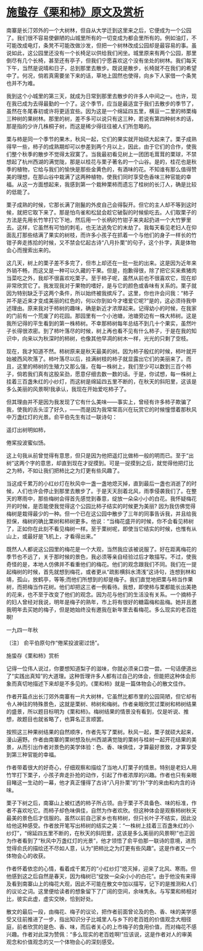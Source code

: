 # [施蛰存《栗和柿》原文及赏析](https://www.vrrw.net/wx/11108.html)

南寨是长汀郊外的一个大树林，但自从大学迁到这里来之后，它便成为一个公园了。我们很不容易使僻陋的山城里所有的一切变成为都会里所有的。例如油灯，不可能改成电灯，条凳不可能改做沙发，但把一个树林改成公园却是最容易的事。虽说如此，这公园里还没有一个长椅足以供给我们闲坐。城里原来有两个公园，那里倒尽有几个长椅，甚至还有亭子，但我们宁愿喜欢这个没有坐处的树林。我们每天下午，当然是说晴和日子，总到那里去散步。既说是散步，长椅就不在我们的希望中了。何况，倘若真需要坐下来的话，草地上固然也使得，向乡下人家借一个条凳也并不为难。

我到这个小城里的第三天，就成为日常到那里去散步的许多人中间之一。也许，现在我已成为去得最勤的一个了。这个季节，应当是最适宜于我们去散步的季节了，虽然在冬尾春初或许将更适宜些。因为这是一个绵延四五里，横亘一二里的柿栗梅三种树的果树林。那里的树，差不多可以说只有这三种，若说有第四种树木的话，那是指的少许几株桐子树，而这是稀少得往往被人们所忽略的。

栗与柿是同一个季节的果木，秋风一起，它们的果实就开始硕大起来了。栗子成熟得早一些，柿子的成熟期却可以参差到两个月以上，因此，由于它们的合作，使我们整个秋季的散步不觉得太寂寞了。当我最初看见树上一团团毛茸茸的栗球，不禁想起了杭州西湖的满觉陇，那是以桂花与栗子著名的一个山谷。是的，桂花也是秋季的植物，它给与我们的愉快是那些金黄色的，有酒味的花。不知谁有那么值得赞美的理想，在那山谷中栽满了这两种植物，使我们同时享受色香味三种官能的幸福。从这一方面想起来，我感到第一个栽种栗柿而遗忘了桂树的长汀人，确是比较的低能了。



栗子成熟的时候，它那长满了刚鬣的外皮自己会得裂开。但它的主人却不等到这时候，就把它取下来了。那是怕鸟雀和松鼠会趁它破裂的时候偷吃去。人们取栗子的方法是先用长竹竿打它下地，然后用一个长柄的竹钳子来夹起扔进一个大竹箩里去。这样，它虽然有可怕的刺毛，也无法逃免它的末劫了。我每天看见老妇人在仰面乱打那些结满了果实的树枝，而许多小孩子在抓着一个与他们的身子一样长的竹钳子奔走拣拾的时候，又不禁会忆起古诗“八月扑栗”的句子，这个扑字，真是体物会心而搜索出来的。

这几天，树上的栗子差不多完了，但市上却还在一批一批的出来。这是因为近年来外销不畅，而这又是一种可以久藏的干果。但是，抱歉得很，除了把它买来煮猪肉当菜吃之外，我却不很喜欢吃栗子。至于柿子呢，虽然从前也不很喜欢它，现在却非常欣赏它了。我发现我对于果物的嗜好，是与它的颜色或香味有关系的。栗子就因为特别缺乏于这两个条件，所以始终被我摈斥了。这里，你也许会问我：“柿子并不是近来才变成美丽的红色的，何以你到如今才嗜爱它呢?”是的，这必须待我申述理由。原来我对于柿树的趣味，确是新近才浓厚起来。记得幼小的时候，在我家的门前有一个荒废了的花园。那园里有一个小池塘，池塘旁边有一株大柿树。这是我所记得的平生看到的第一株柿树。不幸那柿树每年总结不到几十个果实，虽然叶子长得很浓密。到了柿叶落尽的时候，树上再也看不见有什么柿子，于是在我的知识中，向来以为秋深时的柿树，也像其他早凋的树木一样，光光的只剩了空枝。

现在，我才知道不然。柿树原来是秋天最美的树。因为柿子殷红的时候，柿叶就开始被西风吹落了。柿叶落尽以后，挂满树枝的柿子就显露出它们的美丽来了。而且，这里的柿树的生殖力又那么强，在每一株树上，我们至少可以数到三百个柿子，倘若我们真有这股呆劲，愿意仔细去数一数的话。于是，你试想，每一株树上挂着三百盏朱红的小纱灯，而这树是绵延四五里不断的，在秋天的斜阳里，这该是多么美丽的风景啊!我承认，我现在开始爱吃柿子了。

但其理由并不是因为我发现了它有什么美味——事实上，曾经有许多柿子欺骗了我，使我的舌头涩了好久，——而是因为我常常高兴在玩赏它的时候憧憬着那秋风中万盏红灯的光景。俞平伯先生有过一联诗句：

遥灯出树明如柿，

倦桨投波蜜似饧。

这上句我从前曾觉得有意思，但只是因为他把遥灯比做柿一般的明而已。至于“出树”这两个字的意思，却直到现在才捉摸到。可是一捉摸到之后，就觉得他把灯比之为柿，不如让我们把柿比之为灯更有些风趣了。

当这成千累万的小红纱灯在秋风中一盏一盏地熄灭掉，直到最后一盏也消逝了的时候，人们也许会停止到那里去散步了。于是天天刮着北风，雨季侵袭我们了。在整天的寒雨中，那些梅树会得首先感觉到春意，绽放一朵朵小小的白花。我怀疑梅花开的时候，是否能使我觉得这个公园比柿子结实的时候更为美丽? 因为我仿佛觉得梅树是栽得最少的一种。但一个已在这公园中散步了三年的同事告诉我，并且给我担保，梅树的确比栗树和柿树更多。他说：“当梅花盛开的时候，你不会看见柿树了，正如你在此刻不看见梅树一样。至于栗树呢，即使当它结实的时候，也惟有从山上，或最好是飞机上，才看得出来。”

既然人人都说这公园里的梅花是一个大观，当然我应该被说服了。好在距离梅花的季节也不远了，关于那时候的景色，我必须等亲自经验过后才敢描写。不过，使我奇怪的是，本地人仿佛并不看重他们的梅花。他们的观念跟我们不同。我们在一提起梅树的时候，首先就想到梅花，或者更从“疏影横斜水清浅”这诗句，连想到林和靖，孤山，放鹤亭，等等;而他们所想到的却是梅子。我们直觉地把栗与柿当作果树，而把梅当作花树。他们却把这三者一例看待。我想，即使柿与栗都能长出美艳的花来，也不至于改变了他们的观念。因为花与他们的生活没有关系。一个摘柿子的妇人曾经对我说，明年是梅子的熟年，市上将有很好的糖霜梅和盐梅。她并且邀我明年去买她的梅子，但是她始终没有邀我在新年里去看梅花。多么现实的老百姓啊!

一九四一年秋

〔注〕 俞平伯原句作“倦桨投波密过饧”。

施蛰存《栗和柿》赏析

记得一位伟人说过，你要想知道梨子的滋味，你就必须亲口尝一尝。一句话便道出了“实践出真知”的大道理。这种哲理许多人都有过自己的体会，但能把这种体会形象而真切地描述下来却是不多见的。《栗和柿》就是一篇体物会心的散文佳作。

作者开篇点出长汀郊外南寨有一片大树林，它虽然比都市里的公园简陋，但它却有令人神往的特殊景色，这就是栗树、柿树和梅树。作者亲眼欣赏过栗树和柿树结果的盛景，所以题目标明为《栗和柿》。梅树结果的情景没有看到，仅是听说、推想，故题目也就省略了，也算名正言顺罢。

按照这三种果树结果的自然顺序，作者先写了栗树。秋风一起，栗子就硕大起来，漫山遍野。作者由南寨的栗树想及杭州西湖满觉陇的栗树与桂树一起开花结果的美景，从而引出作者对景色的美学体验：色、香、味俱佳，才算最好景致，才算享受到第三种官能的幸福。

作者带着很大的好奇心，仔细观察和描绘了当地人打栗子的情景。特别是老妇人用竹竿打下栗子，小孩子奔走扑抢的动作，引起了作者浓厚的兴趣。作者也只有亲眼目睹这一生动的一幕，他才真正懂得了古诗“八月扑栗”的“扑”字的来由和内含的诗味。

栗子下树之后，南寨山上被红透的柿子所占领。由于栗子不具备色、味的标准，作者不喜欢吃它。而柿子却色味俱佳，自然为作者欢欣。但这种体会是观察柿树秋天最美的景色后才信服的。虽然以前自己家乡也有柿树，但只长叶子不结实，因此没给他这种感受。作者放开笔写出柿树的结实之美：“一株树上挂着三百盏朱红的小纱灯”，“绵延四五里不断的，在秋天的斜阳里，这该是多么美丽的风景啊!”也正因为作者看到了“秋风中万盏红灯的光景”，他才领悟了俞平伯那一联诗的意境，进而觉得俞氏的描绘还不尽如人意，认为“把柿比之为灯更有些风趣”。这是作者又一个体物会心的收获。

作者怀着依恋的心情，看着成千累万的“小红纱灯”熄灭掉，迎来了北风、寒雨。但他感到这之后自然是春天，因为梅树已“绽放一朵朵小小的白花”。由于他没有来得及看到南寨山上的梅花大观，因此不可能在散文中加以描写，记下的是推测和人们的议论之词。这里便给读者的想象留下了广阔的空间，余味隽永。与写栗和柿相对比，彼实此虚，虚实交映，恰到好处。

散文的最后一段，由梅花、梅子的议论，把作者前面曾论及的色、香、味的美学感受又往前推进了一步，指出知识分子比城里人与乡下的老百姓的价值观念大相径庭，前者欣赏的是色、香、味，而后者关心的上市梅子的食用价值，而对梅花不感兴趣。作者对此深为赞佩：“多么现实的老百姓啊!”应该说，这是作者对人的审美观念和价值观念的又一个体物会心的深刻感受。

